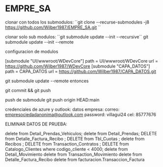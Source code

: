 # EMPRE_SA

clonar con todos los submodulos: 
´´git clone --recurse-submodules -j8 https://github.com/Wilber1987/EMPRE_SA.git ´´

clonar solo sub modulos:
´´git submodule update --init --recursive´´
git submodule update --init --remote


configuracion de modulos

[submodule "UI/wwwroot/WDevCore"]
	path = UI/wwwroot/WDevCore
	url = https://github.com/Wilber1987/WDevCore
[submodule "CAPA_DATOS"]
	path = CAPA_DATOS
	url = https://github.com/Wilber1987/CAPA_DATOS.git


git submodule update --remote
entonces

git commit && git push


push de submodule
git push origin HEAD:main

credenciales de azure y outlook: datos empresa: 
correo: empresociedadanonima@outlook.com
password: villagui24
cel: 85777676

ELIMINAR DATOS DE PRUEBA: 

delete from Detail_Prendas_Vehiculos;
delete from Detail_Prendas;
DELETE from Detalle_Factura_Recibo ;
DELETE from Tbl_Cuotas ;
delete from Recibos ;
DELETE from Transaction_Contratos ;
DELETE  from Catalogo_Clientes where codigo_cliente  < 4000;
delete from Detail_Movimiento 
delete from  Transaction_Movimiento
delete from Detalle_Factura_Recibo 
delete from facturacion.Transaccion_Factura 